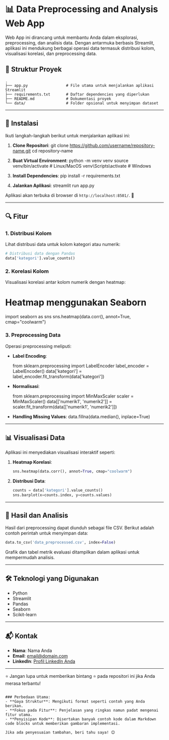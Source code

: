 
# 📊 Data Preprocessing and Analysis Web App

Web App ini dirancang untuk membantu Anda dalam eksplorasi, preprocessing, dan analisis data. Dengan antarmuka berbasis Streamlit, aplikasi ini mendukung berbagai operasi data termasuk distribusi kolom, visualisasi korelasi, dan preprocessing data.

## 📂 Struktur Proyek

```
.
├── app.py                 # File utama untuk menjalankan aplikasi Streamlit
├── requirements.txt       # Daftar dependencies yang diperlukan
├── README.md              # Dokumentasi proyek
└── data/                  # Folder opsional untuk menyimpan dataset
```

---

## 🚀 Instalasi

Ikuti langkah-langkah berikut untuk menjalankan aplikasi ini:

1. **Clone Repositori**:
   git clone https://github.com/username/repository-name.git
   cd repository-name

2. **Buat Virtual Environment**:
   python -m venv venv
   source venv/bin/activate   # Linux/MacOS
   venv\Scripts\activate      # Windows

3. **Install Dependencies**:
   pip install -r requirements.txt

4. **Jalankan Aplikasi**:
   streamlit run app.py

Aplikasi akan terbuka di browser di `http://localhost:8501/`. 🎉

---

## 🔍 Fitur

### 1. Distribusi Kolom
Lihat distribusi data untuk kolom kategori atau numerik:
```python
# Distribusi data dengan Pandas
data['kategori'].value_counts()
```

### 2. Korelasi Kolom
Visualisasi korelasi antar kolom numerik dengan heatmap:
# Heatmap menggunakan Seaborn
import seaborn as sns
sns.heatmap(data.corr(), annot=True, cmap="coolwarm")

### 3. Preprocessing Data
Operasi preprocessing meliputi:
- **Label Encoding**:
    
    from sklearn.preprocessing import LabelEncoder
    label_encoder = LabelEncoder()
    data['kategori'] = label_encoder.fit_transform(data['kategori'])
  
- **Normalisasi**:
    
    from sklearn.preprocessing import MinMaxScaler
    scaler = MinMaxScaler()
    data[['numerik1', 'numerik2']] = scaler.fit_transform(data[['numerik1', 'numerik2']])
    
- **Handling Missing Values**:
    data.fillna(data.median(), inplace=True)
    

---

## 📊 Visualisasi Data

Aplikasi ini menyediakan visualisasi interaktif seperti:
1. **Heatmap Korelasi**:
    ```python
    sns.heatmap(data.corr(), annot=True, cmap="coolwarm")
    ```
2. **Distribusi Data**:
    ```python
    counts = data['kategori'].value_counts()
    sns.barplot(x=counts.index, y=counts.values)
    ```

---

## 📜 Hasil dan Analisis

Hasil dari preprocessing dapat diunduh sebagai file CSV. Berikut adalah contoh perintah untuk menyimpan data:
```python
data.to_csv('data_preprocessed.csv', index=False)
```

Grafik dan tabel metrik evaluasi ditampilkan dalam aplikasi untuk mempermudah analisis.

---

## 🛠 Teknologi yang Digunakan

- Python
- Streamlit
- Pandas
- Seaborn
- Scikit-learn

---

## 📬 Kontak

- **Nama**: Nama Anda
- **Email**: email@domain.com
- **LinkedIn**: [Profil LinkedIn Anda](https://linkedin.com/in/username)

---

⭐ Jangan lupa untuk memberikan bintang ⭐ pada repositori ini jika Anda merasa terbantu!
```

### Perbedaan Utama:
- **Gaya Struktur**: Mengikuti format seperti contoh yang Anda berikan.
- **Fokus pada Fitur**: Penjelasan yang ringkas namun padat mengenai fitur utama.
- **Penyisipan Kode**: Disertakan banyak contoh kode dalam Markdown code blocks untuk memberikan gambaran implementasi.

Jika ada penyesuaian tambahan, beri tahu saya! 😊

